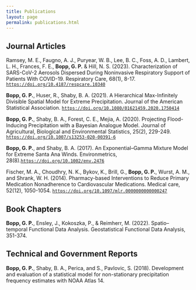 ```yaml
---
title: Publications
layout: page
permalink: publications.html
---
```


## Journal Articles

Ramsey, M. E., Faugno, A. J., Puryear, W. B., Lee, B. C., Foss, A. D., Lambert, L. H., Frances, F. E., **Bopp, G. P.** & Hill, N. S. (2023). Characterization of SARS-CoV-2 Aerosols Dispersed During Noninvasive Respiratory Support of Patients With COVID-19. Respiratory Care, 68(1), 8-17. [`https://doi.org/10.4187/respcare.10340`](https://doi.org/10.4187/respcare.10340)

**Bopp, G. P.**, Huser, R., Shaby, B. A. (2021). A Hierarchical Max-Infinitely Divisible Spatial Model for Extreme Precipitation. Journal of the American Statistical Association. [`https://doi.org/10.1080/01621459.2020.1750414`](https://doi.org/10.1080/01621459.2020.1750414)

**Bopp, G. P.**, Shaby, B. A., Forest, C. E., Mejia, A. (2020). Projecting Flood-Inducing Precipitation with a Bayesian Analogue Model. Journal of Agricultural, Biological and Environmental Statistics, 25(2), 229-249. [`https://doi.org/10.1007/s13253-020-00391-6`](https://doi.org/10.1007/s13253-020-00391-6)

**Bopp, G. P.**, and Shaby, B. A. (2017). An Exponential–Gamma Mixture Model for Extreme Santa Ana Winds. Environmetrics, 28(8).[`https://doi.org/10.1002/env.2476`](https://doi.org/10.1002/env.2476)

Fischer, M. A., Choudhry, N. K., Bykov, K., Brill, G., **Bopp, G. P.**, Wurst, A. M., and Shrank, W. H. (2014). Pharmacy-based Interventions to Reduce Primary Medication Nonadherence to Cardiovascular Medications. Medical care, 52(12), 1050-1054. [`https://doi.org/10.1097/mlr.0000000000000247`](https://doi.org/10.1097/mlr.0000000000000247)

## Book Chapters
**Bopp, G. P.**, Ensley, J., Kokoszka, P., & Reimherr, M. (2022). Spatio–temporal Functional Data Analysis. Geostatistical Functional Data Analysis, 351-374.

## Technical and Government Reports

**Bopp, G. P.**, Shaby, B. A., Perica, and S., Pavlovic, S. (2018). Development and evaluation of a statistical model for non-stationary precipitation frequency estimates with NOAA Atlas 14.